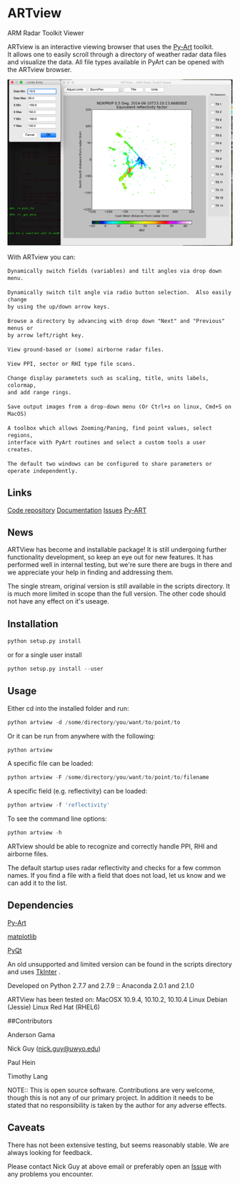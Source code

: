 ARTview
=======

ARM Radar Toolkit Viewer

ARTview is an interactive viewing browser that uses the [Py-Art](https://github.com/ARM-DOE/pyart) toolkit.  
It allows one to easily scroll through a directory of weather radar data files 
and visualize the data.  All file types available in PyArt can be opened with
the ARTview browser.

![Screenshot](https://github.com/nguy/artview/blob/master/ARTView_Screenshot.png)

With ARTview you can:

	Dynamically switch fields (variables) and tilt angles via drop down menu.
    
    Dynamically switch tilt angle via radio button selection.  Also easily change 
    by using the up/down arrow keys.
    
    Browse a directory by advancing with drop down "Next" and "Previous" menus or 
    by arrow left/right key.
    
    View ground-based or (some) airborne radar files.
    
    View PPI, sector or RHI type file scans.
    
    Change display parametets such as scaling, title, units labels, colormap,  
    and add range rings.
    
    Save output images from a drop-down menu (Or Ctrl+s on linux, Cmd+S on MacOS)
    
    A toolbox which allows Zooming/Paning, find point values, select regions,
    interface with PyArt routines and select a custom tools a user creates.
    
    The default two windows can be configured to share parameters or operate independently.
    
## Links
[Code repository](https://github.com/nguy/artview)
[Documentation](https://rawgit.com/nguy/artview/master/docs/build/html/index.html)
[Issues](https://github.com/nguy/artview/issues)
[Py-ART](https://github.com/ARM-DOE/pyart)
  
## News
ARTView has become and installable package!
It is still undergoing further functionality development, so keep an eye out for new
features.  It has performed well in internal testing, but we're sure there are bugs in
there and we appreciate your help in finding and addressing them.

The single stream, original version is still available in the scripts directory. It is 
much more limited in scope than the full version.
The other code should not have any effect on it's useage.

## Installation
```python
python setup.py install
```

or for a single user install
```python
python setup.py install --user
```

## Usage
Either cd into the installed folder and run:

```python
python artview -d /some/directory/you/want/to/point/to
```

Or it can be run from anywhere with the following:

```python
python artview
```

A specific file can be loaded:
```python
python artview -F /some/directory/you/want/to/point/to/filename
```

A specific field (e.g. reflectivity) can be loaded:
```python
python artview -f 'reflectivity'
```

To see the command line options:
```python
python artview -h
```

ARTview should be able to recognize and correctly handle PPI, RHI and airborne files.

The default startup uses radar reflectivity and checks for a few common names.
If you find a file with a field that does not load, let us know and we can add it
to the list.

## Dependencies
[Py-Art](https://github.com/ARM-DOE/pyart)

[matplotlib](http://matplotlib.org)

[PyQt](http://www.riverbankcomputing.co.uk/software/pyqt/intro)

An old unsupported and limited version can be found in the scripts directory and uses
[TkInter](https://wiki.python.org/moin/TkInter) .

Developed on Python 2.7.7 and 2.7.9 :: Anaconda 2.0.1 and 2.1.0

ARTView has been tested on:
MacOSX 10.9.4, 10.10.2, 10.10.4
Linux Debian (Jessie)
Linux Red Hat (RHEL6)

##Contributors

Anderson Gama

Nick Guy (nick.guy@uwyo.edu)

Paul Hein

Timothy Lang 

NOTE:: This is open source software.  Contributions are very welcome, though this is not any of our primary project.  In addition it needs to be stated that no responsibility is taken by the author for any adverse effects.

## Caveats
There has not been extensive testing, but seems reasonably stable.
We are always looking for feedback.

Please contact Nick Guy at above email or preferably open an [Issue](https://github.com/nguy/artview/issues) with any problems you encounter.
